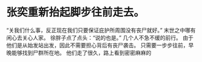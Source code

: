 # 张奕重新抬起脚步往前走去。
“关我们什么事，反正现在我们只要保证庇护所周围没有丧尸就好。”
末世之中哪有闲心去关心人家。
徐胖子点了点头：“说的也是。”
几个人不急不缓的前行。
由于他们是从始发站出发，因此不需要担心背后有丧尸袭击。
只需要一步步往前，早晚能够找到尸群所在地。
他们走了很久，路上看到密密麻麻的

